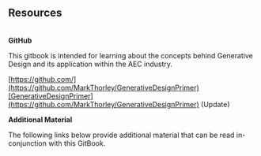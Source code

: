 ## Resources
\
**GitHub**

This gitbook is intended for learning about the concepts behind Generative Design and its application within the AEC industry. 

[https://github.com/](https://github.com/MarkThorley/GenerativeDesignPrimer)[GenerativeDesignPrimer](https://github.com/MarkThorley/GenerativeDesignPrimer) (Update)

**Additional Material**

The following links below provide additional material that can be read in-conjunction with this GitBook.

